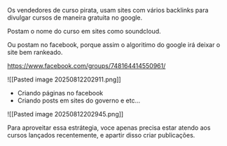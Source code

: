 Os vendedores de curso pirata, usam sites com vários backlinks para divulgar cursos de maneira gratuita no google. 

Postam o nome do curso em sites como soundcloud.

Ou postam no facebook, porque assim o algoritimo do google irá deixar o site bem rankeado. 

https://www.facebook.com/groups/748164414550961/

![[Pasted image 20250812202911.png]]
- Criando páginas no facebook 
- Criando posts em sites do governo e etc...

![[Pasted image 20250812202945.png]]

Para aproveitar essa estrátegia, voce apenas precisa estar atendo aos cursos lançados recentemente, e apartir disso criar publicações.

